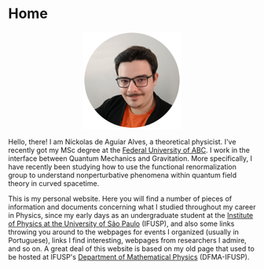 # Home

<div align="center">
  <img src="/perfil.png" alt="Níck's profile picture" width="200" height="200">
</div>

Hello, there! I am Níckolas de Aguiar Alves, a theoretical physicist. I've recently got my MSc degree at the [Federal University of ABC](http://fisica.ufabc.edu.br/). I work in the interface between Quantum Mechanics and Gravitation. More specifically, I have recently been studying how to use the functional renormalization group to understand nonperturbative phenomena within quantum field theory in curved spacetime.

This is my personal website. Here you will find a number of pieces of information and documents concerning what I studied throughout my career in Physics, since my early days as an undergraduate student at the [Institute of Physics at the University of São Paulo](http://portal.if.usp.br/ifusp/) (IFUSP), and also some links throwing you around to the webpages for events I organized (usually in Portuguese), links I find interesting, webpages from researchers I admire, and so on. A great deal of this website is based on my old page that used to be hosted at IFUSP's [Department of Mathematical Physics](http://portal.if.usp.br/fma/) (DFMA-IFUSP).
